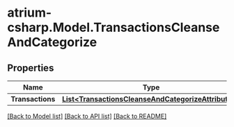 # atrium-csharp.Model.TransactionsCleanseAndCategorize
## Properties

Name | Type | Description | Notes
------------ | ------------- | ------------- | -------------
**Transactions** | [**List&lt;TransactionsCleanseAndCategorizeAttributes&gt;**](TransactionsCleanseAndCategorizeAttributes.md) |  | [optional] 

[[Back to Model list]](../README.md#documentation-for-models) [[Back to API list]](../README.md#documentation-for-api-endpoints) [[Back to README]](../README.md)


